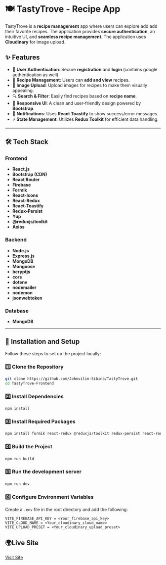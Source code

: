 # 🍽️ TastyTrove - Recipe App

TastyTrove is a **recipe management** app where users can explore add add their favorite recipes. The application provides **secure authentication**, an intuitive UI, and **seamless recipe management**. The application uses **Cloudinary** for image upload.

## ✨ Features

- 🔐 **User Authentication**: Secure **registration** and **login** (contains google authentication as well).
- 📜 **Recipe Management**: Users can **add and view** recipes.
- 📸 **Image Upload**: Upload images for recipes to make them visually appealing.
- 🔍 **Search & Filter**: Easily find recipes based on **recipe name**.
- 🎨 **Responsive UI**: A clean and user-friendly design powered by **Bootstrap**.
- 🔔 **Notifications**: Uses **React Toastify** to show success/error messages.
- ⚡ **State Management**: Utilizes **Redux Toolkit** for efficient data handling.

---

## 🛠 Tech Stack

### **Frontend**
- **React.js**
- **Bootstrap (CDN)**
- **React Router**
- **Firebase**
- **Formik**
- **React-Icons**
- **React-Redux**
- **React-Toastify**
- **Redux-Persist**
- **Yup**
- **@reduxjs/toolkit**
- **Axios**

### **Backend**
- **Node.js**
- **Express.js**
- **MongoDB**
- **Mongoose**
- **bcryptjs**
- **cors**
- **dotenv**
- **nodemailer**
- **nodemon**
- **jsonwebtoken**

### **Database**
- **MongoDB**
---

## 🚀 Installation and Setup

Follow these steps to set up the project locally:

### 1️⃣ Clone the Repository
```sh
git clone https://github.com/Johnvilin-Sibina/TastyTrove.git
cd TastyTrove-Frontend
```
### 2️⃣ Install Dependencies
```sh
npm install
```
### 3️⃣ Install Required Packages
```sh
npm install formik react-redux @reduxjs/toolkit redux-persist react-router-dom axios firebase dotenv yup react-icons react-toastify
```
### 4️⃣ Build the Project
```sh
npm run build
```
### 5️⃣ Run the development server
```sh
npm run dev
```
### 6️⃣ Configure Environment Variables
Create a `.env` file in the root directory and add the following:
```env
VITE_FIREBASE_API_KEY = <Your_firebase_api_key>
VITE_CLOUD_NAME = <Your_cloudinary_cloud_name>
VITE_UPLOAD_PRESET = <Your_cloudinary_upload_preset>
```
## 🌍Live Site
[Visit Site](https://tasty-trove-recipes.netlify.app/)

